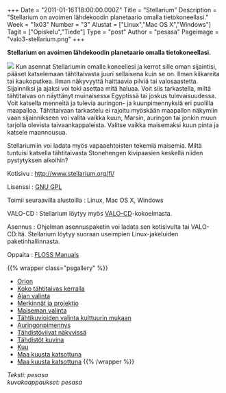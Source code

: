 +++
Date = "2011-01-16T18:00:00.000Z"
Title = "Stellarium"
Description = "Stellarium on avoimen lähdekoodin planetaario omalla tietokoneellasi."
Week = "1x03"
Number = "3"
Alustat = ["Linux","Mac OS X","Windows"]
Tagit = ["Opiskelu","Tiede"]
Type = "post"
Author = "pesasa"
Pageimage = "valo3-stellarium.png"
+++

**Stellarium on avoimen lähdekoodin planetaario omalla
tietokoneellasi.**

![ ](/images/valo3-stellarium.png "fig:valo3-stellarium.png") Kun asennat
Stellariumin omalle koneellesi ja kerrot sille oman sijaintisi, pääset
katselemaan tähtitaivasta juuri sellaisena kuin se on. Ilman kiikareita
tai kaukoputkea. Ilman näkyvyyttä haittaavia pilviä tai valosaastetta.
Sijainniksi ja ajaksi voi toki asettaa mitä haluaa. Voit siis
tarkastella, miltä tähtitaivas on näyttänyt muinaisessa Egyptissä tai
joskus tulevaisuudessa. Voit katsella menneitä ja tulevia auringon- ja
kuunpimennyksiä eri puolilla maapalloa. Tähtitaivaan tarkastelu ei
rajoitu myöskään maapallon näkymiin vaan sijainnikseen voi valita vaikka
kuun, Marsin, auringon tai jonkin muun tarjolla olevista
taivaankappaleista. Valitse vaikka maisemaksi kuun pinta ja katsele
maannousua.

Stellariumiin voi ladata myös vapaaehtoisten tekemiä maisemia. Miltä
tuntuisi katsella tähtitaivasta Stonehengen kivipaasien keskellä niiden
pystytyksen aikoihin?

Kotisivu
:   <http://www.stellarium.org/fi/>

Lisenssi
:   [GNU GPL](GNU_GPL "wikilink")

Toimii seuraavilla alustoilla
:   Linux, Mac OS X, Windows

VALO-CD
:   Stellarium löytyy myös
    [VALO-CD](http://www.valo-cd.fi/ilmainen_stellarium)-kokoelmasta.

Asennus
:   Ohjelman asennuspaketin voi ladata sen kotisivulta tai VALO-CD:ltä.
    Stellarium löytyy suoraan useimpien Linux-jakeluiden
    paketinhallinnasta.

Oppaita
:   [FLOSS Manuals](http://fi.flossmanuals.net/stellarium/)

{{% wrapper class="psgallery" %}}
* [Orion](/images/stellarium-1.png)
* [Koko tähtitaivas kerralla](/images/stellarium-2.png)
* [Ajan valinta](/images/stellarium-3.png)
* [Merkinnät ja projektio](/images/stellarium-4.png)
* [Maiseman valinta](/images/stellarium-5.png)
* [Tähtikuvioiden valinta kulttuurin mukaan](/images/stellarium-6.png)
* [Auringonpimennys](/images/stellarium-7.png)
* [Tähdistöviivat näkyvissä](/images/stellarium-8.png)
* [Tähdistöt kuvina](/images/stellarium-9.png)
* [Kuu](/images/stellarium-10.png)
* [Maa kuusta katsottuna](/images/stellarium-11.png)
* [Maa kuusta katsottuna](/images/stellarium-12.png)
{{% /wrapper %}}

*Teksti: pesasa* <br />
*kuvakaappaukset: pesasa*
